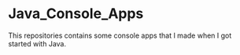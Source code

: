 # Java_Console_Apps
This repositories contains some console apps that I made when I got started with Java.
